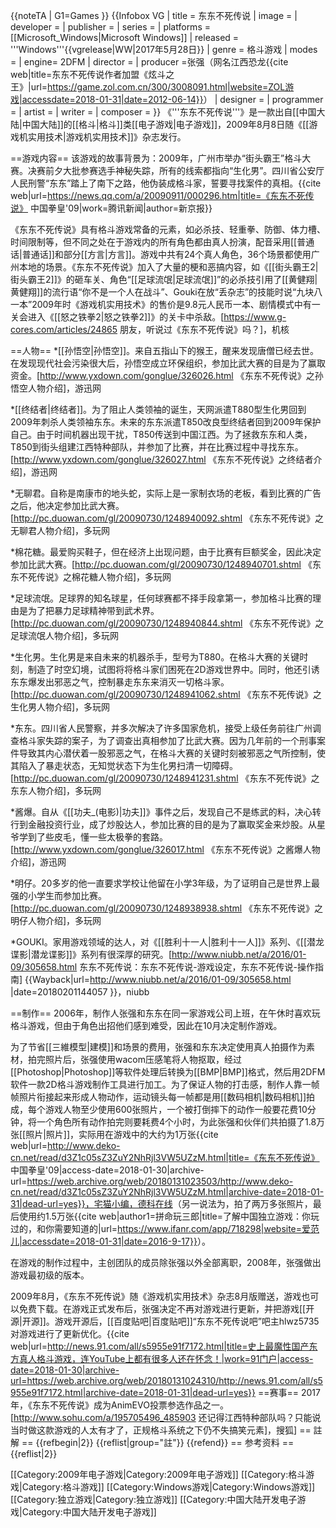 {{noteTA
| G1=Games
}}
{{Infobox VG
| title = 东东不死传说
| image =
| developer = 
| publisher = 
| series =
| platforms = [[Microsoft_Windows|Microsoft Windows]]
| released = '''Windows'''{{vgrelease|WW|2017年5月28日}}
| genre = 格斗游戏
| modes =
| engine= 2DFM
| director = 
| producer =张强（网名江西恐龙<ref name="ZOL">{{cite web|title=东东不死传说作者加盟《炫斗之王》|url=https://game.zol.com.cn/300/3008091.html|website=ZOL游戏|accessdate=2018-01-31|date=2012-06-14}}</ref>）
| designer =
| programmer =
| artist =
| writer =
| composer =
}}
《'''东东不死传说'''》是一款出自[[中国大陆|中国大陆]]的[[格斗|格斗]]类[[电子游戏|电子游戏]]，2009年8月8日随《[[游戏机实用技术|游戏机实用技术]]》杂志发行。

==游戏内容==
该游戏的故事背景为：2009年，广州市举办“街头霸王”格斗大赛。决赛前夕大批参赛选手神秘失踪，所有的线索都指向“生化男”。四川省公安厅人民刑警“东东”踏上了南下之路，他伪装成格斗家，誓要寻找案件的真相。<ref name=qq>{{cite web|url=https://news.qq.com/a/20090911/000296.htm|title=《东东不死传说》 中国拳皇'09|work=腾讯新闻|author=新京报}}</ref>

《东东不死传说》具有格斗游戏常备的元素，如必杀技、轻重拳、防御、体力槽、时间限制等，但不同之处在于游戏内的所有角色都由真人扮演，配音采用[[普通话|普通话]]和部分[[方言|方言]]。游戏中共有24个真人角色，36个场景都使用广州本地的场景。<ref name=deko></ref>《东东不死传说》加入了大量的梗和恶搞内容，如《[[街头霸王2|街头霸王2]]》的砸车关、角色“[[足球流氓|足球流氓]]”的必杀技引用了[[黄健翔|黄健翔]]的流行语“你不是一个人在战斗”、Gouki在放“丢杂志”的技能时说“九块八一本”<ref group="註">2009年时《游戏机实用技术》的售价是9.8元人民币一本</ref>、剧情模式中有一关会进入《[[怒之铁拳2|怒之铁拳2]]》的关卡中杀敌。<ref>[https://www.g-cores.com/articles/24865 朋友，听说过《东东不死传说》吗？]，机核</ref>

==人物==
*[[孙悟空|孙悟空]]。来自五指山下的猴王，醒来发现唐僧已经去世。在发现现代社会污染很大后，孙悟空成立环保组织，参加比武大赛的目是为了赢取资金。<ref>[http://www.yxdown.com/gonglue/326026.html 《东东不死传说》之孙悟空人物介绍]，游迅网</ref>

*[[终结者|终结者]]。为了阻止人类领袖的诞生，天网派遣T880型生化男回到2009年刺杀人类领袖东东。未来的东东派遣T850改良型终结者回到2009年保护自己。由于时间机器出现干扰，T850传送到中国江西。为了拯救东东和人类，T850到街头组建江西特种部队，并参加了比赛，并在比赛过程中寻找东东。<ref>[http://www.yxdown.com/gonglue/326027.html 《东东不死传说》之终结者介绍]，游迅网</ref>

*无聊君。自称是南康市的地头蛇，实际上是一家制衣场的老板，看到比赛的广告之后，他决定参加比武大赛。<ref>[http://pc.duowan.com/gl/20090730/1248940092.shtml 《东东不死传说》之无聊君人物介绍]，多玩网</ref>

*棉花糖。最爱购买鞋子，但在经济上出现问题，由于比赛有巨额奖金，因此决定参加比武大赛。<ref>[http://pc.duowan.com/gl/20090730/1248940701.shtml 《东东不死传说》之棉花糖人物介绍]，多玩网</ref>

*足球流氓。足球界的知名球星，任何球赛都不择手段拿第一，参加格斗比赛的理由是为了把暴力足球精神带到武术界。<ref>[http://pc.duowan.com/gl/20090730/1248940844.shtml 《东东不死传说》之足球流氓人物介绍]，多玩网</ref>

*生化男。生化男是来自未来的机器杀手，型号为T880。在格斗大赛的关键时刻，制造了时空幻境，试图将将格斗家们困死在2D游戏世界中。同时，他还引诱东东爆发出邪恶之气，控制暴走东东来消灭一切格斗家。<ref>[http://pc.duowan.com/gl/20090730/1248941062.shtml 《东东不死传说》之生化男人物介绍]，多玩网</ref>

*东东。四川省人民警察，并多次解决了许多国家危机，接受上级任务前往广州调查格斗家失踪的案子，为了调查出真相参加了比武大赛。因为几年前的一个刑事案件导致其内心潜伏着一股邪恶之气，在格斗大赛的关键时刻被邪恶之气所控制，使其陷入了暴走状态，无知觉状态下为生化男扫清一切障碍。<ref>[http://pc.duowan.com/gl/20090730/1248941231.shtml 《东东不死传说》之东东人物介绍]，多玩网</ref>

*酱爆。自从《[[功夫_(电影)|功夫]]》事件之后，发现自己不是练武的料，决心转行到金融投资行业，成了炒股达人，参加比赛的目的是为了赢取奖金来炒股。从星爷学到了些皮毛，懂一些太极拳的套路。<ref>[http://www.yxdown.com/gonglue/326017.html 《东东不死传说》之酱爆人物介绍]，游迅网</ref>

*明仔。20多岁的他一直要求学校让他留在小学3年级，为了证明自己是世界上最强的小学生而参加比赛。<ref>[http://pc.duowan.com/gl/20090730/1248938938.shtml 《东东不死传说》之明仔人物介绍]，多玩网</ref>

*GOUKI。家用游戏领域的达人，对《[[胜利十一人|胜利十一人]]》系列、《[[潜龙谍影|潜龙谍影]]》系列有很深厚的研究。<ref>[http://www.niubb.net/a/2016/01-09/305658.html 东东不死传说：东东不死传说-游戏设定，东东不死传说-操作指南] {{Wayback|url=http://www.niubb.net/a/2016/01-09/305658.html |date=20180201144057 }}，niubb</ref>

==制作==
2006年，制作人张强和东东在同一家游戏公司上班，在午休时喜欢玩格斗游戏，但由于角色出招他们感到难受，因此在10月决定制作游戏。<ref name=news91></ref>

为了节省[[三維模型|建模]]和场景的费用，张强和东东决定使用真人拍摄作为素材，拍完照片后，张强使用wacom压感笔将人物抠取，经过[[Photoshop|Photoshop]]等软件处理后转换为[[BMP|BMP]]格式，然后用2DFM软件<ref group="註">一款2D格斗游戏制作工具</ref>进行加工。为了保证人物的打击感，制作人靠一帧帧照片衔接起来形成人物动作，运动镜头每一帧都是用[[数码相机|数码相机]]拍成，每个游戏人物至少使用600张照片，一个被打倒摔下的动作一般要花费10分钟，将一个角色所有动作拍完则要耗费4个小时，为此张强和伙伴们共拍摄了1.8万张[[照片|照片]]，实际用在游戏中的大约为1万张<ref name=deko>{{cite web|url=http://www.deko-cn.net/read/d3Z1c05sZ3ZuY2NhRjl3VW5UZzM.html|title=《东东不死传说》 中国拳皇'09|access-date=2018-01-30|archive-url=https://web.archive.org/web/20180131023503/http://www.deko-cn.net/read/d3Z1c05sZ3ZuY2NhRjl3VW5UZzM.html|archive-date=2018-01-31|dead-url=yes}}，宅猫小编，德科在线</ref>（另一说法为，拍了两万多张照片，最后使用约1.5万张<ref>{{cite web|author1=拼命玩三郎|title=了解中国独立游戏：你玩过的，和你需要知道的|url=https://www.ifanr.com/app/718298|website=爱范儿|accessdate=2018-01-31|date=2016-9-17}}</ref>）。

在游戏的制作过程中，主创团队的成员除张强以外全部离职，2008年，张强做出游戏最初级的版本。<ref name=deko></ref>

2009年8月，《东东不死传说》随《游戏机实用技术》杂志8月版赠送，游戏也可以免费下载。在游戏正式发布后，张强决定不再对游戏进行更新，并把游戏[[开源|开源]]。游戏开源后，[[百度贴吧|百度贴吧]]“东东不死传说吧”吧主hlwz5735对游戏进行了更新优化。<ref name=news91>{{cite web|url=http://news.91.com/all/s5955e91f7172.html|title=史上最魔性国产东方真人格斗游戏，连YouTube上都有很多人还在怀念！|work=91门户|access-date=2018-01-30|archive-url=https://web.archive.org/web/20180131024310/http://news.91.com/all/s5955e91f7172.html|archive-date=2018-01-31|dead-url=yes}}</ref>
==赛事==
2017年，《东东不死传说》成为AnimEVO投票参选作品之一。<ref>[http://www.sohu.com/a/195705496_485903 还记得江西特种部队吗？只能说当时做这款游戏的人太有才了，正规格斗系统之下仍不失搞笑元素]，搜狐]</ref>
== 註解 ==
{{refbegin|2}}
{{reflist|group="註"}}
{{refend}}
== 参考资料 ==
{{reflist|2}}

[[Category:2009年电子游戏|Category:2009年电子游戏]]
[[Category:格斗游戏|Category:格斗游戏]]
[[Category:Windows游戏|Category:Windows游戏]]
[[Category:独立游戏|Category:独立游戏]]
[[Category:中国大陆开发电子游戏|Category:中国大陆开发电子游戏]]